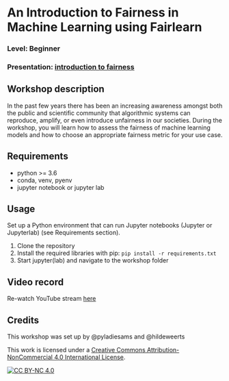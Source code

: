 
# An Introduction to Fairness in Machine Learning using Fairlearn
### Level: Beginner 
### Presentation: [introduction to fairness](workshop/fairnessbeginner.pptx)

## Workshop description
In the past few years there has been an increasing awareness amongst both the public and scientific community that algorithmic systems can reproduce, amplify, or even introduce unfairness in our societies. During the workshop, you will learn how to assess the fairness of machine learning models and how to choose an appropriate fairness metric for your use case.

## Requirements
- python >= 3.6
- conda, venv, pyenv
- jupyter notebook or jupyter lab

## Usage
Set up a Python environment that can run Jupyter notebooks (Jupyter or Jupyterlab) (see Requirements section).

1. Clone the repository
2. Install the required libraries with pip: `pip install -r requirements.txt`
3. Start jupyter(lab) and navigate to the workshop folder

## Video record
Re-watch YouTube stream [here](https://youtu.be/es5nT7Qhj-w)

## Credits
This workshop was set up by @pyladiesams and @hildeweerts

This work is licensed under a
[Creative Commons Attribution-NonCommercial 4.0 International License][cc-by-nc].

[![CC BY-NC 4.0][cc-by-nc-image]][cc-by-nc]

[cc-by-nc]: http://creativecommons.org/licenses/by-nc/4.0/
[cc-by-nc-image]: https://licensebuttons.net/l/by-nc/4.0/88x31.png
[cc-by-nc-shield]: https://img.shields.io/badge/License-CC%20BY--NC%204.0-lightgrey.svg
